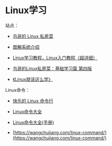 # Linux学习
站点：

+ [鸟哥的 Linux 私房菜](http://cn.linux.vbird.org/linux_basic/linux_basic.php)

+ [图解系统介绍](https://xiaolincoding.com/os/)

+ [Linux学习教程，Linux入门教程（超详细）](http://c.biancheng.net/linux_tutorial/)
+ [鸟哥的Linux私房菜：基础学习篇 第四版](https://wizardforcel.gitbooks.io/vbird-linux-basic-4e/content/index.html)

+ [《Linux就该这么学》](https://www.linuxprobe.com/)



Linux命令：

+ [快乐的 Linux 命令行](http://billie66.github.io/TLCL/index.html)
+ [Linux命令大全](https://man.linuxde.net/)
+ [Linux命令大全(手册)](https://www.linuxcool.com/)

+ [https://wangchujiang.com/linux-command/](https://wangchujiang.com/linux-command/)
